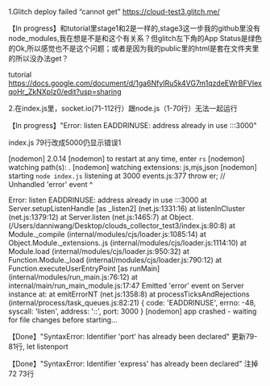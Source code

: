 1.Glitch deploy failed “cannot get” https://cloud-test3.glitch.me/

【In progress】和tutorial里stage1和2是一样的,stage3这一步我的github里没有node_modules,我在想是不是和这个有关系？但glitch左下角的App Status是绿色的Ok,所以感觉也不是这个问题；或者是因为我的public里的html是套在文件夹里的所以没办法get？

tutorial https://docs.google.com/document/d/1ga6NfyIRu5k4VG7m1qzdeEWrBFVIexqoHr_ZkNXpIz0/edit?usp=sharing

2.在index.js里，socket.io(71-112行）跟node.js（1-70行）无法一起运行

【In progress】"Error: listen EADDRINUSE: address already in use :::3000"

index.js 79行改成5000仍显示错误1

[nodemon] 2.0.14
[nodemon] to restart at any time, enter `rs`
[nodemon] watching path(s): *.*
[nodemon] watching extensions: js,mjs,json
[nodemon] starting `node index.js`
listening at  3000
events.js:377
      throw er; // Unhandled 'error' event
      ^

Error: listen EADDRINUSE: address already in use :::3000
    at Server.setupListenHandle [as _listen2] (net.js:1331:16)
    at listenInCluster (net.js:1379:12)
    at Server.listen (net.js:1465:7)
    at Object.<anonymous> (/Users/danniwang/Desktop/clouds_collector_test3/index.js:80:8)
    at Module._compile (internal/modules/cjs/loader.js:1085:14)
    at Object.Module._extensions..js (internal/modules/cjs/loader.js:1114:10)
    at Module.load (internal/modules/cjs/loader.js:950:32)
    at Function.Module._load (internal/modules/cjs/loader.js:790:12)
    at Function.executeUserEntryPoint [as runMain] (internal/modules/run_main.js:76:12)
    at internal/main/run_main_module.js:17:47
Emitted 'error' event on Server instance at:
    at emitErrorNT (net.js:1358:8)
    at processTicksAndRejections (internal/process/task_queues.js:82:21) {
  code: 'EADDRINUSE',
  errno: -48,
  syscall: 'listen',
  address: '::',
  port: 3000
}
[nodemon] app crashed - waiting for file changes before starting...

【Done】"SyntaxError: Identifier 'port' has already been declared" 更新79-81行, let listenport

【Done】"SyntaxError: Identifier 'express' has already been declared" 注掉72 73行

